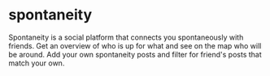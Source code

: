 # spontaneity

Spontaneity is a social platform that connects you spontaneously with friends. Get an overview of who is up for what and see on the map who will be around. Add your own spontaneity posts and filter for friend's posts that match your own.



